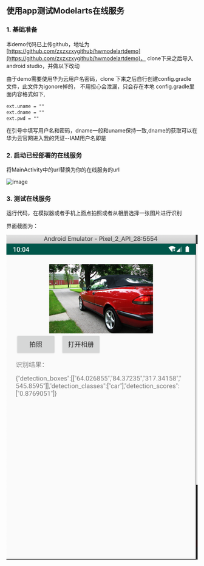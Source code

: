 ## 使用app测试Modelarts在线服务

### 1. **基础准备**

本demo代码已上传github，地址为
[https://github.com/zxzxzxygithub/hwmodelartdemo](https://github.com/zxzxzxygithub/hwmodelartdemo)，
clone下来之后导入android studio，并做以下改动

由于demo需要使用华为云用户名密码，clone 下来之后自行创建config.gradle 文件，此文件为igonore掉的，
不用担心会泄漏，只会存在本地 config.gradle里面内容格式如下,
```
ext.uname = ""
ext.dname = ""
ext.pwd = ""
```
在引号中填写用户名和密码，dname一般和uname保持一致,dname的获取可以在华为云官网进入我的凭证--IAM用户名即是

### 2. **启动已经部署的在线服务**

将MainActivity中的url替换为你的在线服务的url

![image](https://user-images.githubusercontent.com/7334714/61926089-c323a780-afa1-11e9-9e01-7710aa98521e.png)


### 3.  **测试在线服务**

运行代码，在模拟器或者手机上面点拍照或者从相册选择一张图片进行识别

界面截图为：

![模拟器](https://github.com/zxzxzxygithub/hwmodelartdemo/raw/master/testresult.png)

